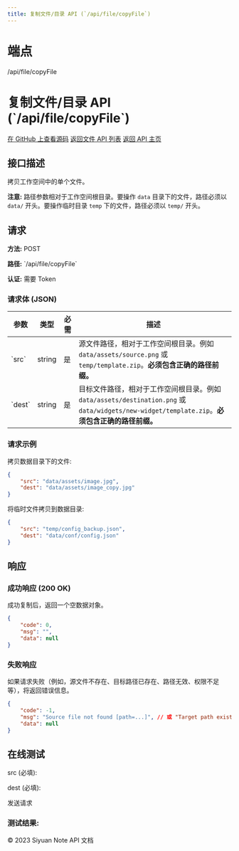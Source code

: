 ```yaml
---
title: 复制文件/目录 API (`/api/file/copyFile`)
---
```

# 端点

/api/file/copyFile

# 复制文件/目录 API (\`/api/file/copyFile\`)

[在 GitHub 上查看源码](https://github.com/siyuan-note/siyuan/blob/master/kernel/api/file.go#L91) [返回文件 API 列表](../pages/file.html) [返回 API 主页](../index.html)

## 接口描述

拷贝工作空间中的单个文件。

**注意:** 路径参数相对于工作空间根目录。要操作 `data` 目录下的文件，路径必须以 `data/` 开头。要操作临时目录 `temp` 下的文件，路径必须以 `temp/` 开头。

## 请求

**方法:** POST

**路径:** \`/api/file/copyFile\`

**认证:** 需要 Token

### 请求体 (JSON)

| 参数 | 类型 | 必需 | 描述 |
| --- | --- | --- | --- |
| \`src\` | string | 是 | 源文件路径，相对于工作空间根目录。例如 `data/assets/source.png` 或 `temp/template.zip`。**必须包含正确的路径前缀。** |
| \`dest\` | string | 是 | 目标文件路径，相对于工作空间根目录。例如 `data/assets/destination.png` 或 `data/widgets/new-widget/template.zip`。**必须包含正确的路径前缀。** |

### 请求示例

拷贝数据目录下的文件:

```json
{
    "src": "data/assets/image.jpg",
    "dest": "data/assets/image_copy.jpg"
}
```

将临时文件拷贝到数据目录:

```json
{
    "src": "temp/config_backup.json",
    "dest": "data/conf/config.json"
}
```

## 响应

### 成功响应 (200 OK)

成功复制后，返回一个空数据对象。

```json
{
    "code": 0,
    "msg": "",
    "data": null
}
```

### 失败响应

如果请求失败（例如，源文件不存在、目标路径已存在、路径无效、权限不足等），将返回错误信息。

```json
{
    "code": -1,
    "msg": "Source file not found [path=...]", // 或 "Target path exists [path=...]", "Invalid path [...]", "Copy file failed: ..."
    "data": null
}
```

## 在线测试

src (必填): 

dest (必填): 

发送请求

### 测试结果:

© 2023 Siyuan Note API 文档

